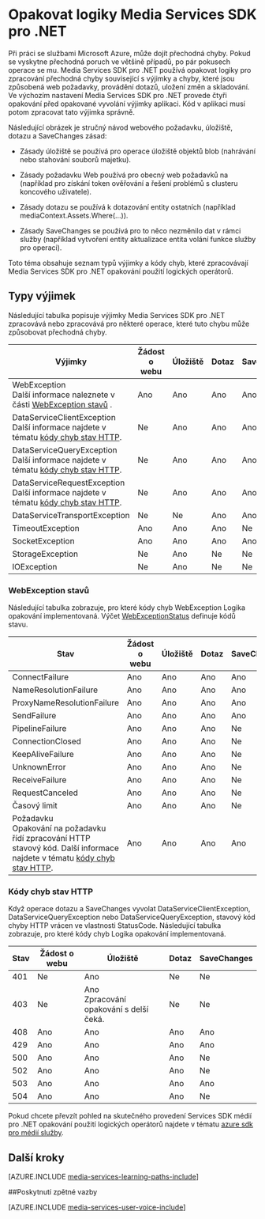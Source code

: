 <properties
    pageTitle="Opakovat logiky Media Services SDK pro .NET | Microsoft Azure"
    description="V tématu najdete přehled použití logických operátorů opakovat v Media Services SDK pro .NET."
    authors="Juliako"
    manager="erikre"
    editor=""
    services="media-services"
    documentationCenter=""/>

<tags
    ms.service="media-services"
    ms.workload="media"
    ms.tgt_pltfrm="na"
    ms.devlang="na"
    ms.topic="article"
    ms.date="10/25/2016" 
    ms.author="juliako"/>


# <a name="retry-logic-in-the-media-services-sdk-for-net"></a>Opakovat logiky Media Services SDK pro .NET

Při práci se službami Microsoft Azure, může dojít přechodná chyby. Pokud se vyskytne přechodná poruch ve většině případů, po pár pokusech operace se mu. Media Services SDK pro .NET používá opakovat logiky pro zpracování přechodná chyby související s výjimky a chyby, které jsou způsobená web požadavky, provádění dotazů, uložení změn a skladování.  Ve výchozím nastavení Media Services SDK pro .NET provede čtyři opakování před opakované vyvolání výjimky aplikaci. Kód v aplikaci musí potom zpracovat tato výjimka správně.  
  
 Následující obrázek je stručný návod webového požadavku, úložiště, dotazu a SaveChanges zásad:  
  
-   Zásady úložiště se používá pro operace úložiště objektů blob (nahrávání nebo stahování souborů majetku).  
  
-   Zásady požadavku Web používá pro obecný web požadavků na (například pro získání token ověřování a řešení problémů s clusteru koncového uživatele).  
  
-   Zásady dotazu se používá k dotazování entity ostatních (například mediaContext.Assets.Where(...)).  
  
-   Zásady SaveChanges se používá pro to něco nezměnilo dat v rámci služby (například vytvoření entity aktualizace entita volání funkce služby pro operaci).  
  
 Toto téma obsahuje seznam typů výjimky a kódy chyb, které zpracovávají Media Services SDK pro .NET opakování použití logických operátorů.  
  
## <a name="exception-types"></a>Typy výjimek  

Následující tabulka popisuje výjimky Media Services SDK pro .NET zpracovává nebo zpracovává pro některé operace, které tuto chybu může způsobovat přechodná chyby.  
  
Výjimky|Žádost o webu|Úložiště|Dotaz|SaveChanges
----|------|----|---|---
WebException<br/>Další informace naleznete v části [WebException stavů](media-services-retry-logic-in-dotnet-sdk.md#WebExceptionStatus) .|Ano|Ano|Ano|Ano  
DataServiceClientException<br/> Další informace najdete v tématu [kódy chyb stav HTTP](media-services-retry-logic-in-dotnet-sdk.md#HTTPStatusCode).|Ne|Ano|Ano|Ano
DataServiceQueryException<br/> Další informace najdete v tématu [kódy chyb stav HTTP](media-services-retry-logic-in-dotnet-sdk.md#HTTPStatusCode).|Ne|Ano|Ano|Ano  
DataServiceRequestException<br/> Další informace najdete v tématu [kódy chyb stav HTTP](media-services-retry-logic-in-dotnet-sdk.md#HTTPStatusCode).|Ne|Ano|Ano|Ano  
DataServiceTransportException|Ne|Ne|Ano|Ano
TimeoutException|Ano|Ano|Ano|Ne
SocketException|Ano|Ano|Ano|Ano  
StorageException|Ne|Ano|Ne|Ne 
IOException|Ne|Ano|Ne|Ne
  
###  <a name="WebExceptionStatus"></a>WebException stavů  

Následující tabulka zobrazuje, pro které kódy chyb WebException Logika opakování implementovaná. Výčet [WebExceptionStatus](http://msdn.microsoft.com/library/system.net.webexceptionstatus.aspx) definuje kódů stavu.  
  
Stav|Žádost o webu|Úložiště|Dotaz|SaveChanges  
-----|-----------------|-------------|-----------|----------  
ConnectFailure|Ano|Ano|Ano|Ano
NameResolutionFailure|Ano|Ano|Ano|Ano  
ProxyNameResolutionFailure|Ano|Ano|Ano|Ano  
SendFailure|Ano|Ano|Ano|Ano
PipelineFailure|Ano|Ano|Ano|Ne  
ConnectionClosed|Ano|Ano|Ano|Ne  
KeepAliveFailure|Ano|Ano|Ano|Ne  
UnknownError|Ano|Ano|Ano|Ne 
ReceiveFailure|Ano|Ano|Ano|Ne  
RequestCanceled|Ano|Ano|Ano|Ne  
Časový limit|Ano|Ano|Ano|Ne
Požadavku <br/>Opakování na požadavku řídí zpracování HTTP stavový kód. Další informace najdete v tématu [kódy chyb stav HTTP](media-services-retry-logic-in-dotnet-sdk.md#HTTPStatusCode).|Ano|Ano|Ano|Ano|  
  
###  <a name="HTTPStatusCode"></a>Kódy chyb stav HTTP  

Když operace dotazu a SaveChanges vyvolat DataServiceClientException, DataServiceQueryException nebo DataServiceQueryException, stavový kód chyby HTTP vrácen ve vlastnosti StatusCode.  Následující tabulka zobrazuje, pro které kódy chyb Logika opakování implementovaná.  
  
 
Stav|Žádost o webu|Úložiště|Dotaz|SaveChanges 
---|----|----|----|----
401|Ne|Ano|Ne|Ne
403|Ne|Ano<br/>Zpracování opakování s delší čeká.|Ne|Ne  
408|Ano|Ano|Ano|Ano
429|Ano|Ano|Ano|Ano  
500|Ano|Ano|Ano|Ne  
502|Ano|Ano|Ano|Ne  
503|Ano|Ano|Ano|Ano  
504|Ano|Ano|Ano|Ne  
  
Pokud chcete převzít pohled na skutečného provedení Services SDK médií pro .NET opakování použití logických operátorů najdete v tématu [azure sdk pro médií služby](https://github.com/Azure/azure-sdk-for-media-services/tree/dev/src/net/Client/TransientFaultHandling).

## <a name="next-steps"></a>Další kroky

[AZURE.INCLUDE [media-services-learning-paths-include](../../includes/media-services-learning-paths-include.md)]

##<a name="provide-feedback"></a>Poskytnutí zpětné vazby

[AZURE.INCLUDE [media-services-user-voice-include](../../includes/media-services-user-voice-include.md)]

